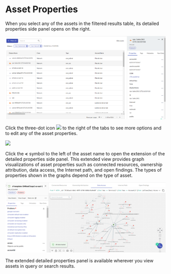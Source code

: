 # Asset Properties

When you select any of the assets in the filtered results table, its detailed properties side panel opens on the right.

![](../assets/asset-selected-entity-properties.png)

Click the three-dot icon  ![](C:\Users\lynch\OneDrive\Documents\GitHub\docs\knowledgeBase\assets\icons\assets-more.png)  to the right of the tabs to see more options and to edit any of the asset properties.


![](C:\Users\lynch\OneDrive\Documents\GitHub\docs\knowledgeBase\assets\asset-property-filter-select.png) 


Click the **<** symbol to the left of the asset name to open the extension of the detailed properties side panel. This extended view provides graph visualizations of asset properties such as connected resources, ownership attribution, data access, the Internet path, and open findings. The types of properties shown in the graphs depend on the type of asset. 

![](../assets/assets-detailed-properties-pane.png)



The extended detailed properties panel is available wherever you view assets in query or search results.